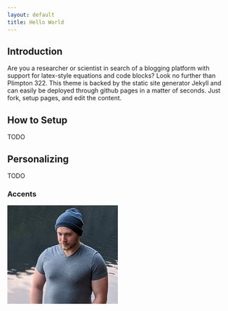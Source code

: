 ```yaml
---
layout: default
title: Hello World
---
```

## Introduction
Are you a researcher or scientist in search of a blogging platform with support for latex-style equations and code blocks? Look no further than Plimpton 322. This theme is backed by the static site generator Jekyll and can easily be deployed through github pages in a matter of seconds. Just fork, setup pages, and edit the content.
## How to Setup
TODO

## Personalizing
TODO
### Accents
<img src="/assets/images/headshot.png" alt="drawing" width="50%"/>

